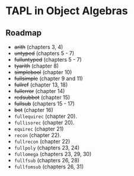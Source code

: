 # TAPL in Object Algebras

## Roadmap

- ~~arith~~ (chapters 3, 4)
- ~~untyped~~ (chapters 5 - 7)
- ~~fulluntyped~~ (chapters 5 - 7)
- ~~tyarith~~ (chapter 8)
- ~~simplebool~~ (chapter 10)
- ~~fullsimple~~ (chapter 9 and 11)
- ~~fullref~~ (chapter 13, 18)
- ~~fullerror~~ (chapter 14)
- ~~rcdsubbot~~ (chapter 15)
- ~~fullsub~~ (chapters 15 - 17)
- ~~bot~~ (chapter 16)
- `fullequirec` (chapter 20).
- `fullisorec` (chapter 20).
- `equirec` (chapter 21)
- `recon` (chapter 22).
- `fullrecon` (chapter 22)
- `fullpoly` (chapters 23, 24)
- `fullomega` (chapters 23, 29, 30)
- `fullfsub` (chapters 26, 28)
- `fullfomsub` (chapters 26, 31)
